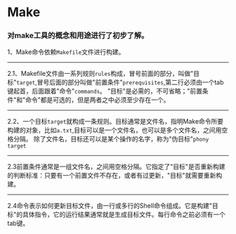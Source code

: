 # Make 
### 对make工具的概念和用途进行了初步了解。
1、Make命令依赖`Makefile`文件进行构建。

---
2.1、Makefile文件由一系列规则`rules`构成，冒号前面的部分，叫做"目标"`target`,冒号后面的部分叫做"前置条件"`prerequisites`,第二行必须由一个tab键起首，后面跟着"命令"`commands`。
"目标"是必需的，不可省略；"前置条件"和"命令"都是可选的，但是两者之中必须至少存在一个。

---
2.2、一个目标`target`就构成一条规则。目标通常是文件名，指明Make命令所要构建的对象，比如`a.txt`,目标可以是一个文件名，也可以是多个文件名，之间用空格分隔。
除了文件名，目标还可以是某个操作的名字，称为"伪目标"`phony target`

---
2.3前置条件通常是一组文件名，之间用空格分隔。它指定了"目标"是否重新构建的判断标准：只要有一个前置文件不存在，或者有过更新，"目标"就需要重新构建。

---
2.4命令表示如何更新目标文件，由一行或多行的Shell命令组成。它是构建"目标"的具体指令，它的运行结果通常就是生成目标文件。每行命令之前必须有一个tab键。